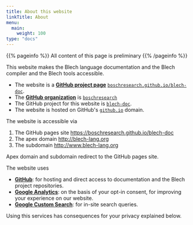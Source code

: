 ```yaml
---
title: About this website
linkTitle: About
menu:
  main:
    weight: 100
type: "docs"
---
```


{{% pageinfo %}}
All content of this page is preliminary
{{% /pageinfo %}}

This website makes the Blech language documentation and the Blech compiler and the Blech tools accessible.

* The website is a [**GitHub project page**](https://help.github.com/en/github/working-with-github-pages/about-github-pages) [`boschresearch.github.io/blech-doc`](https://boschresearch.github.io/blech-doc). 
* The [**GitHub organization**](https://help.github.com/en/github/setting-up-and-managing-organizations-and-teams/about-organizations) is [`boschresearch`](https://github.com/boschresearch)
* The GitHub project for this website is [`blech-doc`](https://github.com/boschresearch/blech-doc).
* The website is hosted on GitHub's [`github.io`](https://github.io) domain.

The website is accessible via
1. The GitHub pages site https://boschresearch.github.io/blech-doc
2. The apex domain http://blech-lang.org
3. The subdomain http://www.blech-lang.org

Apex domain and subdomain redirect to the GitHub pages site.


The website uses 
* [**GitHub**](https://github.com): for hosting and direct access to documentation and the Blech project repositories.
* [**Google Analytics**](https://marketingplatform.google.com/about/analytics/): on the basis of your opt-in consent, for improving your experience on our website.
* [**Google Custom Search**](https://cse.google.com/cse/): for in-site search queries.

Using this services has consequences for your privacy explained below.
